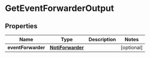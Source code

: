 

# GetEventForwarderOutput


## Properties

| Name | Type | Description | Notes |
|------------ | ------------- | ------------- | -------------|
|**eventForwarder** | [**NotiForwarder**](NotiForwarder.md) |  |  [optional] |



